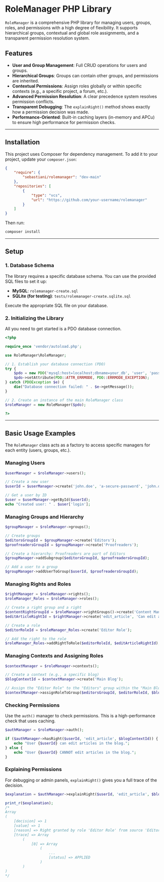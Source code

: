 # RoleManager PHP Library

`RoleManager` is a comprehensive PHP library for managing users, groups, roles, and permissions with a high degree of flexibility. It supports hierarchical groups, contextual and global role assignments, and a transparent permission resolution system.

## Features

- **User and Group Management**: Full CRUD operations for users and groups.
- **Hierarchical Groups**: Groups can contain other groups, and permissions are inherited.
- **Contextual Permissions**: Assign roles globally or within specific contexts (e.g., a specific project, a forum, etc.).
- **Advanced Permission Resolution**: A clear precedence system resolves permission conflicts.
- **Transparent Debugging**: The `explainRight()` method shows exactly how a permission decision was made.
- **Performance-Oriented**: Built-in caching layers (in-memory and APCu) to ensure high performance for permission checks.

---

## Installation

This project uses Composer for dependency management. To add it to your project, update your `composer.json`:

```json
{
    "require": {
        "sebastiani/rolemanager": "dev-main"
    },
    "repositories": [
        {
            "type": "vcs",
            "url": "https://github.com/your-username/rolemanager"
        }
    ]
}
```

Then run:

```bash
composer install
```

---

## Setup

### 1. Database Schema

The library requires a specific database schema. You can use the provided SQL files to set it up:

- **MySQL**: `rolemanager-create.sql`
- **SQLite (for testing)**: `tests/rolemanager-create.sqlite.sql`

Execute the appropriate SQL file on your database.

### 2. Initializing the Library

All you need to get started is a PDO database connection.

```php
<?php

require_once 'vendor/autoload.php';

use RoleManager\RoleManager;

// 1. Establish your database connection (PDO)
try {
    $pdo = new PDO('mysql:host=localhost;dbname=your_db', 'user', 'password');
    $pdo->setAttribute(PDO::ATTR_ERRMODE, PDO::ERRMODE_EXCEPTION);
} catch (PDOException $e) {
    die("Database connection failed: " . $e->getMessage());
}

// 2. Create an instance of the main RoleManager class
$roleManager = new RoleManager($pdo);

?>
```

---

## Basic Usage Examples

The `RoleManager` class acts as a factory to access specific managers for each entity (users, groups, etc.).

### Managing Users

```php
$userManager = $roleManager->users();

// Create a new user
$userId = $userManager->create('john.doe', 'a-secure-password', 'john.doe@example.com', 'John', 'Doe');

// Get a user by ID
$user = $userManager->getById($userId);
echo "Created user: " . $user['login'];
```

### Managing Groups and Hierarchy

```php
$groupManager = $roleManager->groups();

// Create groups
$editorsGroupId = $groupManager->create('Editors');
$proofreadersGroupId = $groupManager->create('Proofreaders');

// Create a hierarchy: Proofreaders are part of Editors
$groupManager->addSubgroup($editorsGroupId, $proofreadersGroupId);

// Add a user to a group
$groupManager->addUserToGroup($userId, $proofreadersGroupId);
```

### Managing Rights and Roles

```php
$rightManager = $roleManager->rights();
$roleManager_Roles = $roleManager->roles();

// Create a right group and a right
$contentRightGroupId = $roleManager->rightGroups()->create('Content Management');
$editArticleRightId = $rightManager->create('edit_article', 'Can edit an article', $contentRightGroupId, 'boolean');

// Create a role
$editorRoleId = $roleManager_Roles->create('Editor Role');

// Add the right to the role
$roleManager_Roles->addRightToRole($editorRoleId, $editArticleRightId);
```

### Managing Contexts and Assigning Roles

```php
$contextManager = $roleManager->contexts();

// Create a context (e.g., a specific blog)
$blogContextId = $contextManager->create('Main Blog');

// Assign the "Editor Role" to the "Editors" group within the "Main Blog" context
$contextManager->assignRoleToGroup($editorsGroupId, $editorRoleId, $blogContextId);
```

### Checking Permissions

Use the `auth()` manager to check permissions. This is a high-performance check that uses caching.

```php
$authManager = $roleManager->auth();

if ($authManager->hasRight($userId, 'edit_article', $blogContextId)) {
    echo "User {$userId} can edit articles in the blog.";
} else {
    echo "User {$userId} CANNOT edit articles in the blog.";
}
```

### Explaining Permissions

For debugging or admin panels, `explainRight()` gives you a full trace of the decision.

```php
$explanation = $authManager->explainRight($userId, 'edit_article', $blogContextId);

print_r($explanation);
/*
Array
(
    [decision] => 1
    [value] => 1
    [reason] => Right granted by role 'Editor Role' from source 'Editors' in context 'Main Blog'.
    [trace] => Array
        (
            [0] => Array
                (
                    ...
                    [status] => APPLIED
                )
        )
)
*/
```